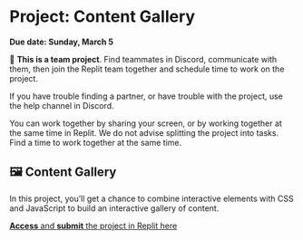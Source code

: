 # Project: Content Gallery

<!-- COURSE START TODO: Adjust Due Date -->
**Due date: Sunday, March 5**

<aside>

👥 **This is a team project**. Find teammates in Discord, communicate with them,
then join the Replit team together and schedule time to work on the project.

If you have trouble finding a partner, or have trouble with the project, use the
help channel in Discord.

You can work together by sharing your screen, or by working together at the same time in Replit. We do not advise splitting the project into tasks. Find a time to work together at the same time.

</aside>

## 🖼️ Content Gallery

In this project, you’ll get a chance to combine interactive elements with CSS and JavaScript to build an interactive gallery of content.

<!-- COURSE START TODO: Adjust Replit link -->
[**Access** and **submit** the project in Replit here](https://replit.com/team/tk8-web-foundations/Content-Gallery)
